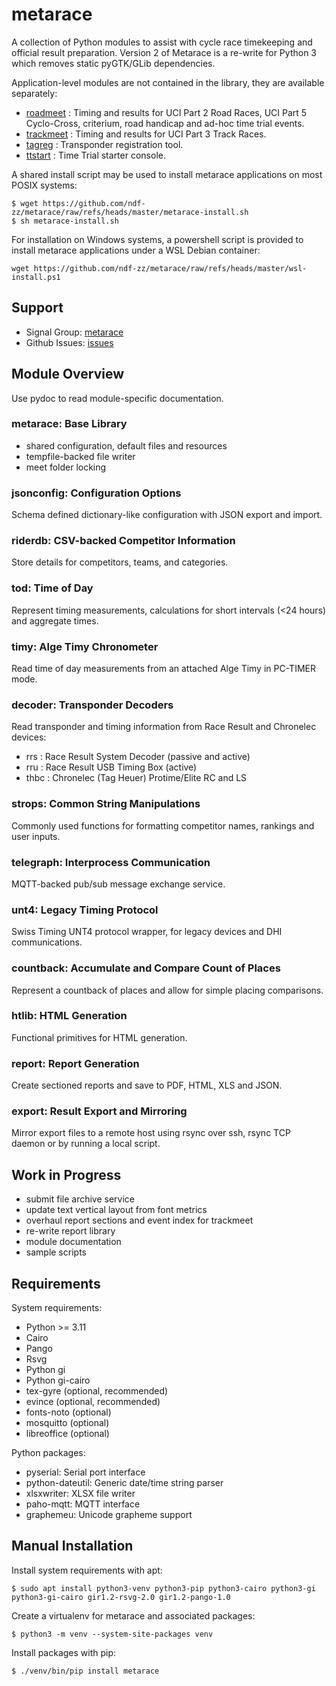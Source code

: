 # metarace

A collection of Python modules to assist with cycle race timekeeping
and official result preparation. Version 2 of Metarace is a
re-write for Python 3 which removes static pyGTK/GLib dependencies.

Application-level modules are not contained in
the library, they are available separately:

   - [roadmeet](https://github.com/ndf-zz/metarace-roadmeet) : Timing
     and results for UCI Part 2 Road Races, UCI Part 5 Cyclo-Cross,
     criterium, road handicap and ad-hoc time trial events.
   - [trackmeet](https://github.com/ndf-zz/metarace-trackmeet) : Timing
     and results for UCI Part 3 Track Races.
   - [tagreg](https://github.com/ndf-zz/metarace-tagreg) : Transponder
     registration tool.
   - [ttstart](https://github.com/ndf-zz/metarace-ttstart) : Time
     Trial starter console.

A shared install script may be used to install metarace
applications on most POSIX systems:

	$ wget https://github.com/ndf-zz/metarace/raw/refs/heads/master/metarace-install.sh
	$ sh metarace-install.sh

For installation on Windows systems, a powershell script is provided
to install metarace applications under a WSL Debian container:

	wget https://github.com/ndf-zz/metarace/raw/refs/heads/master/wsl-install.ps1


## Support

   - Signal Group: [metarace](https://signal.group/#CjQKII2j2E7Zxn7dHgsazfKlrIXfhjgZOUB3OUFhzKyb-p_bEhBehsI65MhGABZaJeJ-tMZl)
   - Github Issues: [issues](https://github.com/ndf-zz/metarace-roadmeet/issues)


## Module Overview

Use pydoc to read module-specific documentation.


### metarace: Base Library

   - shared configuration, default files and resources
   - tempfile-backed file writer
   - meet folder locking


### jsonconfig: Configuration Options

Schema defined dictionary-like
configuration with JSON export and import.


### riderdb: CSV-backed Competitor Information

Store details for competitors, teams, and categories.


### tod: Time of Day

Represent timing measurements, calculations for
short intervals (<24 hours) and aggregate times.


### timy: Alge Timy Chronometer

Read time of day measurements from an attached Alge Timy
in PC-TIMER mode.


### decoder: Transponder Decoders

Read transponder and timing information from
Race Result and Chronelec devices:

   - rrs : Race Result System Decoder (passive and active)
   - rru : Race Result USB Timing Box (active)
   - thbc : Chronelec (Tag Heuer) Protime/Elite RC and LS


### strops: Common String Manipulations

Commonly used functions for formatting competitor names,
rankings and user inputs.


### telegraph: Interprocess Communication

MQTT-backed pub/sub message exchange service.


### unt4: Legacy Timing Protocol

Swiss Timing UNT4 protocol wrapper, for legacy devices
and DHI communications.


### countback: Accumulate and Compare Count of Places

Represent a countback of places and allow for simple
placing comparisons.


### htlib: HTML Generation

Functional primitives for HTML generation.


### report: Report Generation

Create sectioned reports and save to PDF, HTML, XLS and JSON.


### export: Result Export and Mirroring

Mirror export files to a remote host using rsync over ssh,
rsync TCP daemon or by running a local script.


## Work in Progress

   - submit file archive service
   - update text vertical layout from font metrics
   - overhaul report sections and event index for trackmeet
   - re-write report library
   - module documentation
   - sample scripts


## Requirements

System requirements:

   - Python >= 3.11
   - Cairo
   - Pango
   - Rsvg
   - Python gi
   - Python gi-cairo
   - tex-gyre (optional, recommended)
   - evince (optional, recommended)
   - fonts-noto (optional)
   - mosquitto (optional)
   - libreoffice (optional)

Python packages:

   - pyserial: Serial port interface
   - python-dateutil: Generic date/time string parser
   - xlsxwriter: XLSX file writer
   - paho-mqtt: MQTT interface
   - graphemeu: Unicode grapheme support


## Manual Installation

Install system requirements with apt:

	$ sudo apt install python3-venv python3-pip python3-cairo python3-gi python3-gi-cairo gir1.2-rsvg-2.0 gir1.2-pango-1.0

Create a virtualenv for metarace and associated packages:

	$ python3 -m venv --system-site-packages venv

Install packages with pip:

	$ ./venv/bin/pip install metarace

